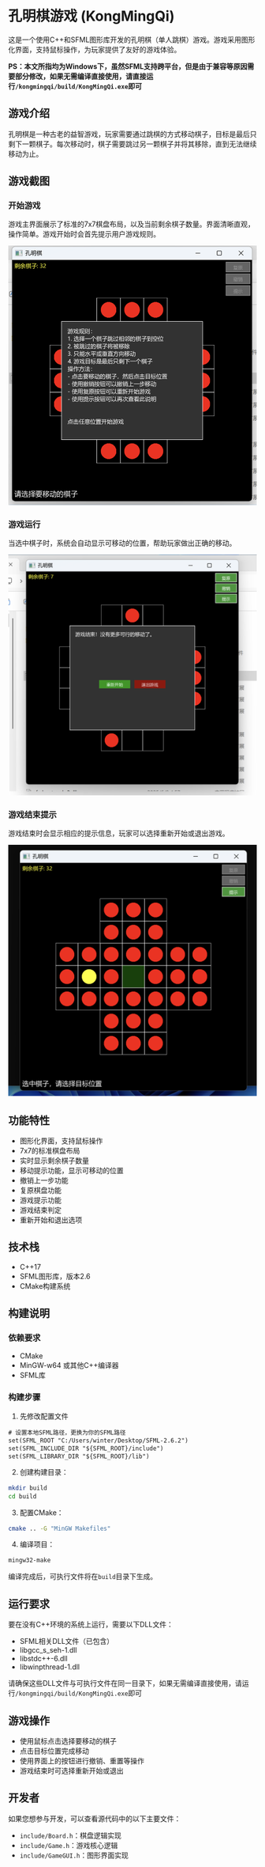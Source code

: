 # 孔明棋游戏 (KongMingQi)

这是一个使用C++和SFML图形库开发的孔明棋（单人跳棋）游戏。游戏采用图形化界面，支持鼠标操作，为玩家提供了友好的游戏体验。

**PS：本文所指均为Windows下，虽然SFML支持跨平台，但是由于兼容等原因需要部分修改，如果无需编译直接使用，请直接运行`/kongmingqi/build/KongMingQi.exe`即可**

## 游戏介绍

孔明棋是一种古老的益智游戏，玩家需要通过跳棋的方式移动棋子，目标是最后只剩下一颗棋子。每次移动时，棋子需要跳过另一颗棋子并将其移除，直到无法继续移动为止。

## 游戏截图

### 开始游戏
游戏主界面展示了标准的7x7棋盘布局，以及当前剩余棋子数量。界面清晰直观，操作简单。游戏开始时会首先提示用户游戏规则。

![游戏主界面](screenshots/game-main.png)

### 游戏运行
当选中棋子时，系统会自动显示可移动的位置，帮助玩家做出正确的移动。

![游戏运行](screenshots/game-move.png)

### 游戏结束提示
游戏结束时会显示相应的提示信息，玩家可以选择重新开始或退出游戏。

![游戏结束](screenshots/game-win.png)

## 功能特性

- 图形化界面，支持鼠标操作
- 7x7的标准棋盘布局
- 实时显示剩余棋子数量
- 移动提示功能，显示可移动的位置
- 撤销上一步功能
- 复原棋盘功能
- 游戏提示功能
- 游戏结束判定
- 重新开始和退出选项

## 技术栈

- C++17
- SFML图形库，版本2.6
- CMake构建系统

## 构建说明

### 依赖要求

- CMake
- MinGW-w64 或其他C++编译器
- SFML库

### 构建步骤

1. 先修改配置文件
```
# 设置本地SFML路径，更换为你的SFML路径
set(SFML_ROOT "C:/Users/winter/Desktop/SFML-2.6.2")
set(SFML_INCLUDE_DIR "${SFML_ROOT}/include")
set(SFML_LIBRARY_DIR "${SFML_ROOT}/lib")
```

2. 创建构建目录：

```bash
mkdir build
cd build
```

3. 配置CMake：

```bash
cmake .. -G "MinGW Makefiles"
```

4. 编译项目：

```bash
mingw32-make
```

编译完成后，可执行文件将在`build`目录下生成。

## 运行要求

要在没有C++环境的系统上运行，需要以下DLL文件：

- SFML相关DLL文件（已包含）
- libgcc_s_seh-1.dll
- libstdc++-6.dll
- libwinpthread-1.dll

请确保这些DLL文件与可执行文件在同一目录下，如果无需编译直接使用，请运行`/kongmingqi/build/KongMingQi.exe`即可

## 游戏操作

- 使用鼠标点击选择要移动的棋子
- 点击目标位置完成移动
- 使用界面上的按钮进行撤销、重置等操作
- 游戏结束时可选择重新开始或退出

## 开发者

如果您想参与开发，可以查看源代码中的以下主要文件：

- `include/Board.h`：棋盘逻辑实现
- `include/Game.h`：游戏核心逻辑
- `include/GameGUI.h`：图形界面实现
